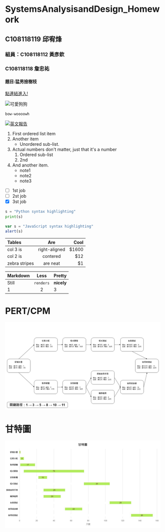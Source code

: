 # SystemsAnalysisandDesign_Homework
## C108118119 邱宥烽
### 組員：C108118112 黃彥欽
###       C108118118 詹忠祐
#### 題目:猛男撿樹枝
[點連結進入!](https://truth.bahamut.com.tw/s01/202006/d73c6ce9847d9fa3b90ce73073271cca.JPG)

![可愛狗狗](https://s.yimg.com/os/en/homerun/feed_manager_auto_publish_494/ee117c4fe22149cd52eeae301eec1a17 "這邊有一隻超可愛的狗狗")

```
bow-woooowh
```

[![英文報告](https://i.ytimg.com/vi/7VFTcmGRM-k/hqdefault.jpg?sqp=-oaymwEcCOADEI4CSFXyq4qpAw4IARUAAIhCGAFwAcABBg==&rs=AOn4CLCi8GrVy3xwIQ5jgTextZlO5FDjZQ)](https://www.youtube.com/watch?v=7VFTcmGRM-k)

1. First ordered list item
2. Another item
	- Unordered sub-list.
3. Actual numbers don't matter, just that it's a number
	1. Ordered sub-list
	2. 2nd
4. And another item.
	* note1
	* note2
	* note3

- [ ] 1st job
- [ ] 2st job
- [x] 3st job

```py
s = "Python syntax highlighting"
print(s)
```

```js
var s = "JavaScript syntax highlighting"
alert(s)
```
| Tables        |      Are      |  Cool |
|:------------- |:-------------:| -----:|
| col 3 is      | right-aligned | $1600 |
| col 2 is      |   contered    |   $12 |
| zebra stripes |   are neat    |    $1 |

| Markdown |   Less    | Pretty     |
|:-------- |:---------:|:---------- |
| Still    | `renders` | **nicely** |
| 1        |     2     | 3          |

 # PERT/CPM
![PERT/CPM](https://github.com/DOUIF/SystemsAnalysisandDesign_Homework/blob/main/PERT_CPM.jpg?raw=true)
 # 甘特圖
![Gantt Chart](https://github.com/DOUIF/SystemsAnalysisandDesign_Homework/blob/main/Gantt%20Chart.jpg?raw=true)
